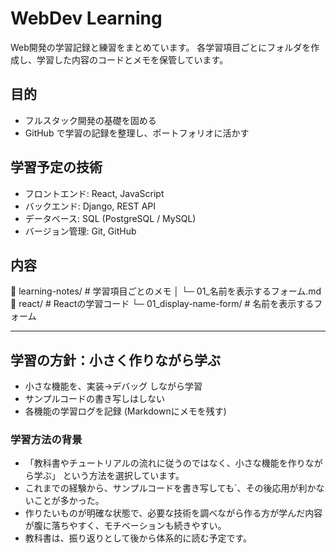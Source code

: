 # WebDev Learning 

Web開発の学習記録と練習をまとめています。
各学習項目ごとにフォルダを作成し、学習した内容のコードとメモを保管しています。

## 目的
- フルスタック開発の基礎を固める
- GitHub で学習の記録を整理し、ポートフォリオに活かす

## 学習予定の技術
- フロントエンド: React, JavaScript
- バックエンド: Django, REST API
- データベース: SQL (PostgreSQL / MySQL)
- バージョン管理: Git, GitHub

## 内容
📂 learning-notes/ # 学習項目ごとのメモ 
│ └─ 01_名前を表示するフォーム.md 
📂 react/ # Reactの学習コード 
  └─ 01_display-name-form/ # 名前を表示するフォーム 

---

## 学習の方針：**小さく作りながら学ぶ**
- 小さな機能を、実装→デバッグ しながら学習
- サンプルコードの書き写しはしない
- 各機能の学習ログを記録 (Markdownにメモを残す)

### 学習方法の背景
- 「教科書やチュートリアルの流れに従うのではなく、小さな機能を作りながら学ぶ」 という方法を選択しています。
- これまでの経験から、サンプルコードを書き写しても`、その後応用が利かないことが多かった。
- 作りたいものが明確な状態で、必要な技術を調べながら作る方が学んだ内容が腹に落ちやすく、モチベーションも続きやすい。
- 教科書は、振り返りとして後から体系的に読む予定です。